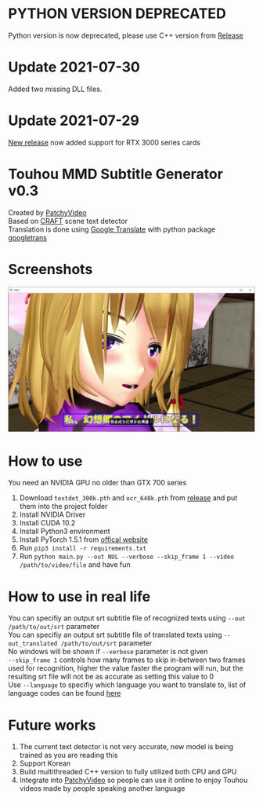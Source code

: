 # PYTHON VERSION DEPRECATED
Python version is now deprecated, please use C++ version from [Release](https://github.com/PatchyVideo/MMD-Translator/releases)
# Update 2021-07-30
Added two missing DLL files.
# Update 2021-07-29
[New release](https://github.com/PatchyVideo/MMD-Translator/releases/tag/v0.5.2) now added support for RTX 3000 series cards
# Touhou MMD Subtitle Generator v0.3
Created by [PatchyVideo](https://thvideo.tv)\
Based on [CRAFT](https://arxiv.org/pdf/1904.01941.pdf) scene text detector\
Translation is done using [Google Translate](https://translate.google.com/) with python package [googletrans](https://github.com/ssut/py-googletrans)
# Screenshots
![](v0.3-screenshot-1.png)
# How to use
You need an NVIDIA GPU no older than GTX 700 series
1. Download `textdet_300k.pth` and `ocr_640k.pth` from [release](https://github.com/PatchyVideo/MMD-Translator/releases/tag/v0.3) and put them into the project folder
1. Install NVIDIA Driver
1. Install CUDA 10.2
1. Install Python3 environment
1. Install PyTorch 1.5.1 from [offical website](https://pytorch.org/)
1. Run `pip3 install -r requirements.txt`
1. Run `python main.py --out NUL --verbose --skip_frame 1 --video /path/to/video/file` and have fun
# How to use in real life
You can specifiy an output srt subtitle file of recognized texts using `--out /path/to/out/srt` parameter\
You can specifiy an output srt subtitle file of translated texts using `--out_translated /path/to/out/srt` parameter\
No windows will be shown if `--verbose` parameter is not given \
`--skip_frame 1` controls how many frames to skip in-between two frames used for recognition, higher the value faster the program will run, but the resulting srt file will not be as accurate as setting this value to 0 \
Use `--language` to specifiy which language you want to translate to, list of language codes can be found [here](https://py-googletrans.readthedocs.io/en/latest/)
# Future works
1. The current text detector is not very accurate, new model is being trained as you are reading this
1. Support Korean
1. Build multithreaded C++ version to fully utilized both CPU and GPU
1. Integrate into [PatchyVideo](https://thvideo.tv) so people can use it online to enjoy Touhou videos made by people speaking another language
